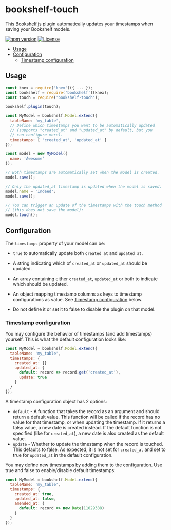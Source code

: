 # bookshelf-touch

This [Bookshelf.js](http://bookshelfjs.org) plugin automatically updates your timestamps when saving your Bookshelf models.

[![npm version](https://badge.fury.io/js/bookshelf-touch.svg)](https://badge.fury.io/js/bookshelf-touch)
[![License](https://img.shields.io/badge/License-MIT-blue.svg)](LICENSE.txt)

<!-- START doctoc generated TOC please keep comment here to allow auto update -->
<!-- DON'T EDIT THIS SECTION, INSTEAD RE-RUN doctoc TO UPDATE -->


- [Usage](#usage)
- [Configuration](#configuration)
  - [Timestamp configuration](#timestamp-configuration)

<!-- END doctoc generated TOC please keep comment here to allow auto update -->



## Usage

```js
const knex = require('knex')({ ... });
const bookshelf = require('bookshelf')(knex);
const touch = require('bookshelf-touch');

bookshelf.plugin(touch);

const MyModel = bookshelf.Model.extend({
  tableName: 'my_table',
  // Define which timestamps you want to be automatically updated
  // (supports "created_at" and "updated_at" by default, but you
  // can configure more).
  timestamps: [ 'created_at', 'updated_at' ]
});

const model = new MyModel({
  name: 'Awesome'
});

// Both timestamps are automatically set when the model is created.
model.save();

// Only the updated_at timestamp is updated when the model is saved.
model.name = 'Indeed';
model.save();

// You can trigger an update of the timestamps with the touch method
// (this does not save the model):
model.touch();
```



## Configuration

The `timestamps` property of your model can be:

* `true` to automatically update both `created_at` and `updated_at`.

* A string indicating which of `created_at` or `updated_at` should be updated.

* An array containing either `created_at`, `updated_at` or both to indicate which should be updated.

* An object mapping timestamp columns as keys to timestamp configurations as value. See [Timestamp configuration](#timestamp-configuration) below.

* Do not define it or set it to false to disable the plugin on that model.

### Timestamp configuration

You may configure the behavior of timestamps (and add timestamps) yourself.
This is what the default configuration looks like:

```js
const MyModel = bookshelf.Model.extend({
  tableName: 'my_table',
  timestamps: {
    created_at: {}
    updated_at: {
      default: record => record.get('created_at'),
      update: true
    }
  }
});
```

A timestamp configuration object has 2 options:

* `default` - A function that takes the record as an argument and should return a default value.
  This function will be called if the record has no value for that timestamp, or when updating
  the timestamp. If it returns a falsy value, a new date is created instead. If the default
  function is not specified (like for `created_at`), a new date is also created as the default
  value.
* `update` - Whether to update the timestamp when the record is touched. This defaults to false.
  As expected, it is not set for `created_at` and set to true for `updated_at` in the default
  configuration.

You may define new timestamps by adding them to the configuration.
Use true and false to enable/disable default timestamps:

```js
const MyModel = bookshelf.Model.extend({
  tableName: 'my_table',
  timestamps: {
    created_at: true,
    updated_at: false,
    amended_at: {
      default: record => new Date(11029388)
    }
  }
});
```
